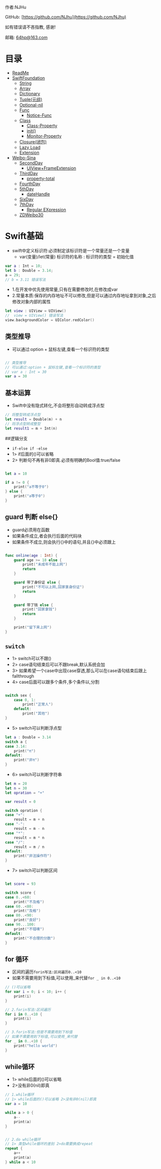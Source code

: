 作者:NJHu

GitHub: [https://github.com/NJhu](https://github.com/NJhu)

如有错误请不吝指教, 感谢!

邮箱: 64hp@163.com

# 目录

* [ReadMe](README.md)
* [SwiftFoundation](01-swiftfoundation/README.md)
   * [String](01-swiftfoundation/string.md)
   * [Array](01-swiftfoundation/array.md)
   * [Dictionary](01-swiftfoundation/dictionary.md)
   * [Tuple(元组)](01-swiftfoundation/tuple.md)
   * [Optional-nil](01-swiftfoundation/optional-nil.md)
   * [Func](01-swiftfoundation/func.md)
       * [Notice-Func](01-swiftfoundation/notice-func.md)
   * [Class](01-swiftfoundation/class.md)
       * [Class-Property](01-swiftfoundation/class-property.md)
       * [init()](01-swiftfoundation/init.md)
       * [Monitor-Property](01-swiftfoundation/monitor-property.md)
   * [Closure(闭包)](01-swiftfoundation/closure.md)
   * [Lazy Load](01-swiftfoundation/lazy_load.md)
   * [Extension](01-swiftfoundation/extension.md)
* [Weibo-Sina](weibo-sina/README.md)
   * [SecondDay](weibo-sina/secondday.md)
       * [UIView+FrameExtension](weibo-sina/uiview+frameextension.md)
   * [ThirdDay](weibo-sina/thirdday.md)
       * [property-total](weibo-sina/property-total.md)
   * [FourthDay](weibo-sina/fourthday.md)
   * [5thDay](weibo-sina/5thday.md)
       * [dateHandle](weibo-sina/datehandle.md)
   * [SixDay](weibo-sina/sixday.md)
   * [7thDay](weibo-sina/7thday.md)
       * [Regular EXpression](weibo-sina/regular_expression.md)
   * [ZDWeibo30](weibo-sina/zdweibo30.md)








# Swift基础

- swift中定义标识符:必须制定该标识符是一个常量还是一个变量
    - var(变量)/let(常量) 标识符的名称 : 标识符的类型 = 初始化值

```swift
var a : Int = 10;
let b : Double = 3.14;
a = 29;
// b = 3.11 错误写法

```

- 1.在开发中优先使用常量,只有在需要修改时,在修改成var
- 2.常量本质:保存的内存地址不可以修改,但是可以通过内存地址拿到对象,之后修改对象内部的属性

```swift
let view : UIView = UIView()
//  view = UIView() 错误写法
view.backgroundColor = UIColor.redColor()

```

## 类型推导
- 可以通过:option + 鼠标左键,查看一个标识符的类型

```swift

// 类型推导
// 可以通过:option + 鼠标左键,查看一个标识符的类型
// var a : Int = 30
var a = 30

```
## 基本运算

- Swift中没有隐式转化,不会将整形自动转成浮点型

```swift
// 将整型转成浮点型
let result = Double(m) + n
// 将浮点型转成整型
let result1 = m + Int(n)

```

##逻辑分支

- `if-else if -else`
- 1> if后面的()可以省略
- 2> 判断句不再有非0即真.必须有明确的Bool值:true/false

```swift

let a = 10

if a != 0 {
    print("a不等于0")
} else {
    print("a等于0")
}

```

## **guard 判断 else{}**
- guard必须用在函数
- 如果条件成立,者会执行后面的代码块
- 如果条件不成立,则会执行{}中的语句,并且{}中必须跟上

```swift

func online(age : Int) {
    guard age >= 18 else {
        print("未成年不能上网")
        return
    }

    guard 带了身份证 else {
        print("不可以上网,回家拿身份证")
        return
    }

    guard 带了钱 else {
        print("回家拿钱")
        return
    }

    print("留下来上网")
}

```

## `switch`

- 1> switch可以不跟()
- 2> case语句结束后可以不跟break,默认系统会加
- 3> 如果希望一个case中出现case穿透,那么可以在case语句结束后跟上fallthrough
- 4> case后面可以跟多个条件,多个条件以,分割

```swift

switch sex {
    case 0, 1:
        print("正常人")
    default:
        print("其他")
}
```

- 5> switch可以判断浮点型

```swift
let a : Double = 3.14
switch a {
case 3.14:
    print("π")
default:
    print("非π")
}
```

- 6> switch可以判断字符串

```swift
let m = 20
let n = 30
let opration = "+"

var result = 0

switch opration {
case "+":
    result = m + n
case "-":
    result = m - n
case "*":
    result = m * n
case "/":
    result = m / n
default:
    print("非法操作符")
}
```

- 7> switch可以判断区间

```swift

let score = 93

switch score {
case 0..<60:
    print("不及格")
case 60..<80:
    print("及格")
case 80..<90:
    print("良好")
case 90...100:
    print("不错噢")
default:
    print("不合理的分数")
}

```

## for 循环
- 区间的遍历`forin写法:区间遍历0..<10`
- 如果不需要用到下标值,可以使用_来代替`for _ in 0..<10`

```swift
// ()可以省略
for var i = 0; i < 10; i++ {
    print(i)
}

// 2.forin写法:区间遍历
for i in 0..<10 {
    print(i)
}

// 3.forin写法:但是不需要用到下标值
// 如果不需要用到下标值,可以使用_来代替
for _ in 0..<10 {
    print("hello world")
}

```

## while循环

- 1> while后面的()可以省略
- 2>没有非0(nil)即真

```swift
// 1.while循环
// 1> while后面的()可以省略 2>没有非0(nil)即真
var a = 10

while a > 0 {
    a--
    print(a)
}


// 2.do while循环
// 1> 类型while循环的差别 2>do需要换成repeat
repeat {
    a++
    print(a)
} while a < 10

```


























































